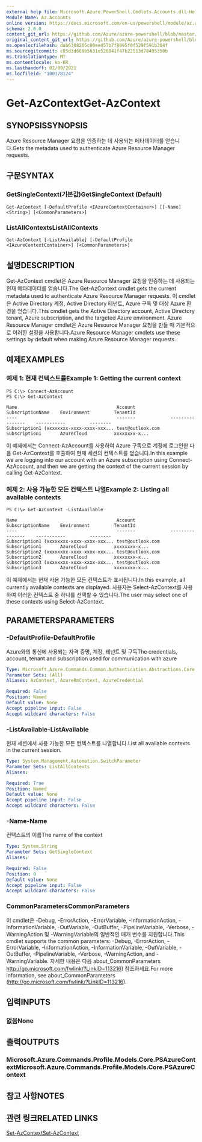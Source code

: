 ```yaml
---
external help file: Microsoft.Azure.PowerShell.Cmdlets.Accounts.dll-Help.xml
Module Name: Az.Accounts
online version: https://docs.microsoft.com/en-us/powershell/module/az.accounts/get-azcontext
schema: 2.0.0
content_git_url: https://github.com/Azure/azure-powershell/blob/master/src/Accounts/Accounts/help/Get-AzContext.md
original_content_git_url: https://github.com/Azure/azure-powershell/blob/master/src/Accounts/Accounts/help/Get-AzContext.md
ms.openlocfilehash: dab6388205c00ee457b7f8095f0f529f591b304f
ms.sourcegitcommit: c05d3d669b5631e526841f47b22513d78495350b
ms.translationtype: MT
ms.contentlocale: ko-KR
ms.lasthandoff: 02/09/2021
ms.locfileid: "100178124"
---
```

# <span data-ttu-id="5c9f2-101">Get-AzContext</span><span class="sxs-lookup"><span data-stu-id="5c9f2-101">Get-AzContext</span></span>

## <span data-ttu-id="5c9f2-102">SYNOPSIS</span><span class="sxs-lookup"><span data-stu-id="5c9f2-102">SYNOPSIS</span></span>
<span data-ttu-id="5c9f2-103">Azure Resource Manager 요청을 인증하는 데 사용되는 메타데이터를 얻습니다.</span><span class="sxs-lookup"><span data-stu-id="5c9f2-103">Gets the metadata used to authenticate Azure Resource Manager requests.</span></span>

## <span data-ttu-id="5c9f2-104">구문</span><span class="sxs-lookup"><span data-stu-id="5c9f2-104">SYNTAX</span></span>

### <span data-ttu-id="5c9f2-105">GetSingleContext(기본값)</span><span class="sxs-lookup"><span data-stu-id="5c9f2-105">GetSingleContext (Default)</span></span>
```
Get-AzContext [-DefaultProfile <IAzureContextContainer>] [[-Name] <String>] [<CommonParameters>]
```

### <span data-ttu-id="5c9f2-106">ListAllContexts</span><span class="sxs-lookup"><span data-stu-id="5c9f2-106">ListAllContexts</span></span>
```
Get-AzContext [-ListAvailable] [-DefaultProfile <IAzureContextContainer>] [<CommonParameters>]
```

## <span data-ttu-id="5c9f2-107">설명</span><span class="sxs-lookup"><span data-stu-id="5c9f2-107">DESCRIPTION</span></span>
<span data-ttu-id="5c9f2-108">Get-AzContext cmdlet은 Azure Resource Manager 요청을 인증하는 데 사용되는 현재 메타데이터를 얻습니다.</span><span class="sxs-lookup"><span data-stu-id="5c9f2-108">The Get-AzContext cmdlet gets the current metadata used to authenticate Azure Resource Manager requests.</span></span>
<span data-ttu-id="5c9f2-109">이 cmdlet은 Active Directory 계정, Active Directory 테넌트, Azure 구독 및 대상 Azure 환경을 얻습니다.</span><span class="sxs-lookup"><span data-stu-id="5c9f2-109">This cmdlet gets the Active Directory account, Active Directory tenant, Azure subscription, and the targeted Azure environment.</span></span>
<span data-ttu-id="5c9f2-110">Azure Resource Manager cmdlet은 Azure Resource Manager 요청을 만들 때 기본적으로 이러한 설정을 사용합니다.</span><span class="sxs-lookup"><span data-stu-id="5c9f2-110">Azure Resource Manager cmdlets use these settings by default when making Azure Resource Manager requests.</span></span>

## <span data-ttu-id="5c9f2-111">예제</span><span class="sxs-lookup"><span data-stu-id="5c9f2-111">EXAMPLES</span></span>

### <span data-ttu-id="5c9f2-112">예제 1: 현재 컨텍스트를</span><span class="sxs-lookup"><span data-stu-id="5c9f2-112">Example 1: Getting the current context</span></span>
```
PS C:\> Connect-AzAccount
PS C:\> Get-AzContext

Name                                     Account             SubscriptionName    Environment         TenantId
----                                     -------             ----------------    -----------         --------
Subscription1 (xxxxxxxx-xxxx-xxxx-xxx... test@outlook.com    Subscription1       AzureCloud          xxxxxxxx-x...
```

<span data-ttu-id="5c9f2-113">이 예제에서는 Connect-AzAccount를 사용하여 Azure 구독으로 계정에 로그인한 다음 Get-AzContext를 호출하여 현재 세션의 컨텍스트를 얻습니다.</span><span class="sxs-lookup"><span data-stu-id="5c9f2-113">In this example we are logging into our account with an Azure subscription using Connect-AzAccount, and then we are getting the context of the current session by calling Get-AzContext.</span></span>

### <span data-ttu-id="5c9f2-114">예제 2: 사용 가능한 모든 컨텍스트 나열</span><span class="sxs-lookup"><span data-stu-id="5c9f2-114">Example 2: Listing all available contexts</span></span>
```
PS C:\> Get-AzContext -ListAvailable

Name                                     Account             SubscriptionName    Environment         TenantId
----                                     -------             ----------------    -----------         --------
Subscription1 (xxxxxxxx-xxxx-xxxx-xxx... test@outlook.com    Subscription1       AzureCloud          xxxxxxxx-x...
Subscription2 (xxxxxxxx-xxxx-xxxx-xxx... test@outlook.com    Subscription2       AzureCloud          xxxxxxxx-x...
Subscription3 (xxxxxxxx-xxxx-xxxx-xxx... test@outlook.com    Subscription3       AzureCloud          xxxxxxxx-x...
```

<span data-ttu-id="5c9f2-115">이 예제에서는 현재 사용 가능한 모든 컨텍스트가 표시됩니다.</span><span class="sxs-lookup"><span data-stu-id="5c9f2-115">In this example, all currently available contexts are displayed.</span></span>  <span data-ttu-id="5c9f2-116">사용자는 Select-AzContext를 사용하여 이러한 컨텍스트 중 하나를 선택할 수 있습니다.</span><span class="sxs-lookup"><span data-stu-id="5c9f2-116">The user may select one of these contexts using Select-AzContext.</span></span>

## <span data-ttu-id="5c9f2-117">PARAMETERS</span><span class="sxs-lookup"><span data-stu-id="5c9f2-117">PARAMETERS</span></span>

### <span data-ttu-id="5c9f2-118">-DefaultProfile</span><span class="sxs-lookup"><span data-stu-id="5c9f2-118">-DefaultProfile</span></span>
<span data-ttu-id="5c9f2-119">Azure와의 통신에 사용되는 자격 증명, 계정, 테넌트 및 구독</span><span class="sxs-lookup"><span data-stu-id="5c9f2-119">The credentials, account, tenant and subscription used for communication with azure</span></span>

```yaml
Type: Microsoft.Azure.Commands.Common.Authentication.Abstractions.Core.IAzureContextContainer
Parameter Sets: (All)
Aliases: AzContext, AzureRmContext, AzureCredential

Required: False
Position: Named
Default value: None
Accept pipeline input: False
Accept wildcard characters: False
```

### <span data-ttu-id="5c9f2-120">-ListAvailable</span><span class="sxs-lookup"><span data-stu-id="5c9f2-120">-ListAvailable</span></span>
<span data-ttu-id="5c9f2-121">현재 세션에서 사용 가능한 모든 컨텍스트를 나열합니다.</span><span class="sxs-lookup"><span data-stu-id="5c9f2-121">List all available contexts in the current session.</span></span>

```yaml
Type: System.Management.Automation.SwitchParameter
Parameter Sets: ListAllContexts
Aliases:

Required: True
Position: Named
Default value: None
Accept pipeline input: False
Accept wildcard characters: False
```

### <span data-ttu-id="5c9f2-122">-Name</span><span class="sxs-lookup"><span data-stu-id="5c9f2-122">-Name</span></span>
<span data-ttu-id="5c9f2-123">컨텍스트의 이름</span><span class="sxs-lookup"><span data-stu-id="5c9f2-123">The name of the context</span></span>

```yaml
Type: System.String
Parameter Sets: GetSingleContext
Aliases:

Required: False
Position: 0
Default value: None
Accept pipeline input: False
Accept wildcard characters: False
```

### <span data-ttu-id="5c9f2-124">CommonParameters</span><span class="sxs-lookup"><span data-stu-id="5c9f2-124">CommonParameters</span></span>
<span data-ttu-id="5c9f2-125">이 cmdlet은 -Debug, -ErrorAction, -ErrorVariable, -InformationAction, -InformationVariable, -OutVariable, -OutBuffer, -PipelineVariable, -Verbose, -WarningAction 및 -WarningVariable의 일반적인 매개 변수를 지원합니다.</span><span class="sxs-lookup"><span data-stu-id="5c9f2-125">This cmdlet supports the common parameters: -Debug, -ErrorAction, -ErrorVariable, -InformationAction, -InformationVariable, -OutVariable, -OutBuffer, -PipelineVariable, -Verbose, -WarningAction, and -WarningVariable.</span></span> <span data-ttu-id="5c9f2-126">자세한 내용은 다음 about_CommonParameters http://go.microsoft.com/fwlink/?LinkID=113216) 참조하세요.</span><span class="sxs-lookup"><span data-stu-id="5c9f2-126">For more information, see about_CommonParameters (http://go.microsoft.com/fwlink/?LinkID=113216).</span></span>

## <span data-ttu-id="5c9f2-127">입력</span><span class="sxs-lookup"><span data-stu-id="5c9f2-127">INPUTS</span></span>

### <span data-ttu-id="5c9f2-128">없음</span><span class="sxs-lookup"><span data-stu-id="5c9f2-128">None</span></span>

## <span data-ttu-id="5c9f2-129">출력</span><span class="sxs-lookup"><span data-stu-id="5c9f2-129">OUTPUTS</span></span>

### <span data-ttu-id="5c9f2-130">Microsoft.Azure.Commands.Profile.Models.Core.PSAzureContext</span><span class="sxs-lookup"><span data-stu-id="5c9f2-130">Microsoft.Azure.Commands.Profile.Models.Core.PSAzureContext</span></span>

## <span data-ttu-id="5c9f2-131">참고 사항</span><span class="sxs-lookup"><span data-stu-id="5c9f2-131">NOTES</span></span>

## <span data-ttu-id="5c9f2-132">관련 링크</span><span class="sxs-lookup"><span data-stu-id="5c9f2-132">RELATED LINKS</span></span>

[<span data-ttu-id="5c9f2-133">Set-AzContext</span><span class="sxs-lookup"><span data-stu-id="5c9f2-133">Set-AzContext</span></span>](./Set-AzContext.md)

